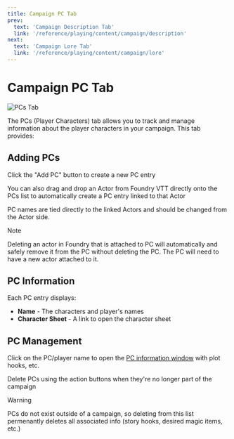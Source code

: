 ```yaml
---
title: Campaign PC Tab
prev: 
  text: 'Campaign Description Tab'
  link: '/reference/playing/content/campaign/description'
next: 
  text: 'Campaign Lore Tab'
  link: '/reference/playing/content/campaign/lore'
---
```

# Campaign PC Tab
![PCs Tab](/assets/images/pcs-tab.webp)

The PCs (Player Characters) tab allows you to track and manage information about the player characters in your campaign. This tab provides:

## Adding PCs
Click the "Add PC" button to create a new PC entry

You can also drag and drop an Actor from Foundry VTT directly onto the PCs list to automatically create a PC entry linked to that Actor

PC names are tied directly to the linked Actors and should be changed from the Actor side.

> [!NOTE]
> Deleting an actor in Foundry that is attached to PC will automatically and safely remove it from the PC without deleting the PC.  The PC will need to have a new actor attached to it.

## PC Information
Each PC entry displays:
- **Name** - The characters and player's names 
- **Character Sheet** - A link to open the character sheet

## PC Management
Click on the PC/player name to open the [PC information window](/reference/world-building/content/pc) with plot hooks, etc.

Delete PCs using the action buttons when they're no longer part of the campaign 

> [!WARNING]
> PCs do not exist outside of a campaign, so deleting from this list permenantly deletes all associated info (story hooks, desired magic items, etc.)
